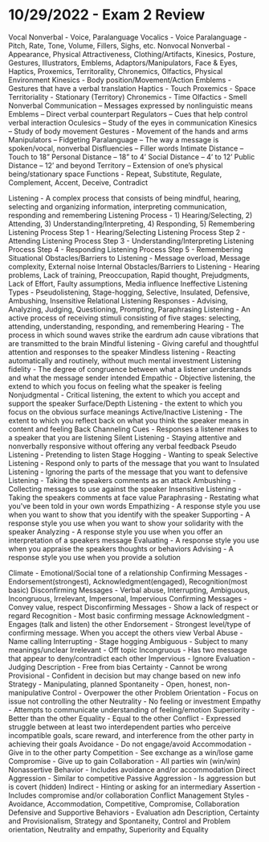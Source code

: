 # 10/29/2022 - Exam 2 Review

Vocal Nonverbal - Voice, Paralanguage
Vocalics - Voice
Paralanguage - Pitch, Rate, Tone, Volume, Fillers, Sighs, etc.
Nonvocal Nonverbal - Appearance, Physical Attractiveness, Clothing/Artifacts, Kinesics, Posture, Gestures, Illustrators, Emblems, Adaptors/Manipulators, Face & Eyes, Haptics, Proxemics, Territorality, Chronemics, Olfactics, Physical Environment
Kinesics - Body position/Movement/Action
Emblems - Gestures that have a verbal translation
Haptics - Touch
Proxemics - Space
Territoriality - Stationary (Territory)
Chronemics - Time
Olfactics - Smell
Nonverbal Communication – Messages expressed by nonlinguistic means
Emblems – Direct verbal counterpart
Regulators – Cues that help control verbal interaction
Oculesics – Study of the eyes in communication
Kinesics – Study of body movement
Gestures - Movement of the hands and arms
Manipulators – Fidgeting
Paralanguage – The way a message is spoken/vocal, nonverbal
Disfluencies – Filler words
Intimate Distance – Touch to 18”
Personal Distance – 18” to 4’
Social Distance – 4’ to 12’
Public Distance – 12’ and beyond
Territory – Extension of one’s physical being/stationary space
Functions - Repeat, Substitute, Regulate, Complement, Accent, Deceive, Contradict

Listening - A complex process that consists of being mindful, hearing, selecting and organizing information, interpreting communication, responding and remembering
Listening Process - 1) Hearing/Selecting, 2) Attending, 3) Understanding/Interpreting, 4) Responding, 5) Remembering
Listening Process Step 1 - Hearing/Selecting
Listening Process Step 2 - Attending
Listening Process Step 3 - Understanding/Interpreting
Listening Process Step 4 - Responding
Listening Process Step 5 - Remembering
Situational Obstacles/Barriers to Listening - Message overload, Message complexity, External noise
Internal Obstacles/Barriers to Listening - Hearing problems, Lack of training, Preoccupation, Rapid thought, Prejudgments, Lack of Effort, Faulty assumptions, Media influence
Ineffective Listening Types - Pseudolistening, Stage-hogging, Selective, Insulated, Defensive, Ambushing, Insensitive
Relational Listening Responses - Advising, Analyzing, Judging, Questioning, Prompting, Paraphrasing
Listening - An active process of receiving stimuli consisting of five stages: selecting, attending, understanding, responding, and remembering
Hearing - The process in which sound waves strike the eardrum adn cause vibrations that are transmitted to the brain
Mindful listening - Giving careful and thoughtful attention and responses to the speaker
Mindless listening - Reacting automatically and routinely, without much mental investment
Listening fidelity - The degree of congruence between what a listener understands and what the message sender intended
Empathic - Objective listening, the extend to which you focus on feeling what the speaker is feeling
Nonjudgmental - Critical listening, the extent to which you accept and support the speaker
Surface/Depth Listening - the extent to which you focus on the obvious surface meanings
Active/Inactive Listening - The extent to which you reflect back on what you think the speaker means in content and feeling
Back Channeling Cues - Responses a listener makes to a speaker that you are listening
Silent Listening - Staying attentive and nonverbally responsive without offering any verbal feedback
Pseudo Listening - Pretending to listen
Stage Hogging - Wanting to speak
Selective Listening - Respond only to parts of the message that you want to
Insulated Listening - Ignoring the parts of the message that you want to
defensive Listening - Taking the speakers comments as an attack
Ambushing - Collecting messages to use against the speaker
Insensitive Listening - Taking the speakers comments at face value
Paraphrasing - Restating what you've been told in your own words
Empathizing - A response style you use when you want to show that you identify with the speaker
Supporting - A response style you use when you want to show your solidarity with the speaker
Analyzing - A response style you use when you offer an interpretation of a speakers message
Evaluating - A response style you use when you appraise the speakers thoughts or behaviors
Advising - A response style you use when you provide a solution

Climate - Emotional/Social tone of a relationship
Confirming Messages - Endorsement(strongest), Acknowledgment(engaged), Recognition(most basic)
Disconfirming Messages - Verbal abuse, Interrupting, Ambiguous, Incongruous, Irrelevant, Impersonal, Impervious
Confirming Messages - Convey value, respect
Disconfirming Messages - Show a lack of respect or regard
Recognition - Most basic confirming message
Acknowledgment - Engages (talk and listen) the other
Endorsement - Strongest level/type of confirming message. When you accept the others view
Verbal Abuse - Name calling
Interrupting - Stage hogging
Ambiguous - Subject to many meanings/unclear
Irrelevant - Off topic
Incongruous - Has two message that appear to deny/contradict each other
Impervious - Ignore
Evaluation - Judging
Description - Free from bias
Certainty - Cannot be wrong
Provisional - Confident in decision but may change based on new info
Strategy - Manipulating, planned
Spontaneity - Open, honest, non-manipulative
Control - Overpower the other
Problem Orientation - Focus on issue not controlling the other
Neutrality - No feeling or investment
Empathy - Attempts to communicate understanding of feeling/emotion
Superiority - Better than the other
Equality - Equal to the other
Conflict - Expressed struggle between at least two interdependent parties who perceive incompatible goals, scare reward, and interference from the other party in achieving their goals
Avoidance - Do not engage/avoid
Accommodation - Give in to the other party
Competition - See exchange as a win/lose game
Compromise - Give up to gain
Collaboration - All parties win (win/win)
Nonassertive Behavior - Includes avoidance and/or accommodation
Direct Aggression - Similar to competitive
Passive Aggression - Is aggression but is covert (hidden)
Indirect - Hinting or asking for an intermediary
Assertion - Includes compromise and/or collaboration
Conflict Management Styles - Avoidance, Accommodation, Competitive, Compromise, Collaboration
Defensive and Supportive Behaviors - Evaluation adn Description, Certainty and Provisionalism, Strategy and Spontaneity, Control and Problem orientation, Neutrality and empathy, Superiority and Equality